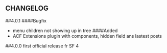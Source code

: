 CHANGELOG
---------

##4.0.1
####Bugfix
- menu children not showing up in tree
####Added
- ACF Extensions plugin with components, hidden field ans lastest posts

##4.0.0
first official release fr SF 4

